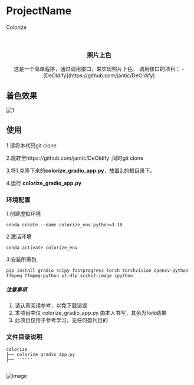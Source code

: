 
# ProjectName

 Colorize


<!-- PROJECT LOGO -->
<br />

<p align="center">
  <a href="https://github.com/LiuEhe/colorize/edit/main/README.md">
    
  </a>

  <h3 align="center">照片上色</h3>
  <p align="center">
    这是一个简单程序，通过调用接口，来实现照片上色。
    调用接口的项目： -[DeOldify](https://github.com/jantic/DeOldify)
      
  </p>

</p>

## 着色效果

![1](https://github.com/LiuEhe/colorize/assets/126216347/61af9511-38b1-426c-b1c8-6d099b640dd0)



## 使用

1.请将本代码git clone 

2.跳转至https://github.com/jantic/DeOldify  ,同时git clone

3.将1.克隆下来的**colorize_gradio_app.py**，放置2.的根目录下。

4.运行 **colorize_gradio_app.py**





### 环境配置

1.创建虚拟环境
```
conda create --name colorize_env python=3.10
```       
2.激活环境
```
conda activate colorize_env
```
3.安装所需包
```
pip install gradio scipy fastprogress torch torchvision opencv-python ffmpeg ffmpeg-python yt-dlp scikit-image ipython
```

##### **注意事项**

1. 请认真阅读参考，以免下载错误
2. 本项目中仅 colorize_gradio_app.py 由本人书写，其余为fork结果
3. 此项目仅用于参考学习，无任何盈利目的


### 文件目录说明

```
colorize 
├── colorize_gradio_app.py
├── ''''''


```

![image](https://github.com/LiuEhe/colorize/assets/126216347/1a54d0d1-92b7-4b7f-9526-f11e298b325e)








